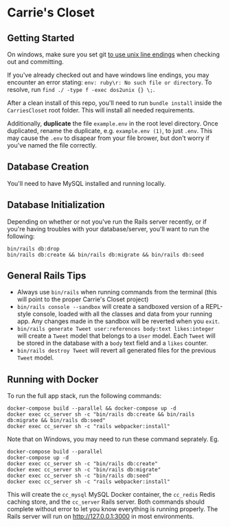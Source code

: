 # Carrie's Closet

## Getting Started
On windows, make sure you set git [to use unix line endings](https://docs.github.com/en/github/using-git/configuring-git-to-handle-line-endings) 
when checking out and committing. 

If you've already checked out and have windows line endings, you may encounter
an error stating: `env: ruby\r: No such file or directory`. To resolve, run
`find ./ -type f -exec dos2unix {} \;`.

After a clean install of this repo, you'll need to run `bundle install` inside 
the `CarriesCloset` root folder. This will install all needed requirements.
  
Additionally, **duplicate** the file `example.env` in the root level directory. 
Once duplicated, rename the duplicate, e.g. `example.env (1)`, to just `.env`. 
This may cause the `.env` to disapear from your file brower, but don't worry 
if you've named the file correctly.

## Database Creation
You'll need to have MySQL installed and running locally.

## Database Initialization
Depending on whether or not you've run the Rails server recently, or if you're 
  having troubles with your database/server, you'll want to run the following:
```shell
bin/rails db:drop
bin/rails db:create && bin/rails db:migrate && bin/rails db:seed
```

## General Rails Tips
- Always use `bin/rails` when running commands from the terminal (this will 
  point to the proper Carrie's Closet project)
- `bin/rails console --sandbox` will create a sandboxed version of a REPL-style 
  console, loaded with all the classes and data from your running app. Any 
  changes made in the sandbox will be reverted when you `exit`.
- `bin/rails generate Tweet user:references body:text likes:integer` will 
  create a `Tweet` model that belongs to a `User` model. Each `Tweet` will be 
  stored in the database with a `body` text field and a `likes` counter.
- `bin/rails destroy Tweet` will revert all generated files for the previous
  `Tweet` model.
  
## Running with Docker
To run the full app stack, run the following commands:
```shell
docker-compose build --parallel && docker-compose up -d
docker exec cc_server sh -c "bin/rails db:create && bin/rails db:migrate && bin/rails db:seed"
docker exec cc_server sh -c "rails webpacker:install"
```

Note that on Windows, you may need to run these command seprately. Eg.
```
docker-compose build --parallel
docker-compose up -d
docker exec cc_server sh -c "bin/rails db:create"
docker exec cc_server sh -c "bin/rails db:migrate"
docker exec cc_server sh -c "bin/rails db:seed"
docker exec cc_server sh -c "rails webpacker:install"
```

This will create the `cc_mysql` MySQL Docker container, the `cc_redis` Redis 
caching store, and the `cc_server` Rails server. Both commands should complete 
without error to let you know everything is running properly. The Rails server
will run on http://127.0.0.1:3000 in most environments.
